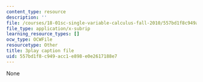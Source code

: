 ```yaml
---
content_type: resource
description: ''
file: /courses/18-01sc-single-variable-calculus-fall-2010/557bd1f8c949acc1e898e0e2617188e7_9v25gg2qJYE.srt
file_type: application/x-subrip
learning_resource_types: []
ocw_type: OCWFile
resourcetype: Other
title: 3play caption file
uid: 557bd1f8-c949-acc1-e898-e0e2617188e7
---
```

None

